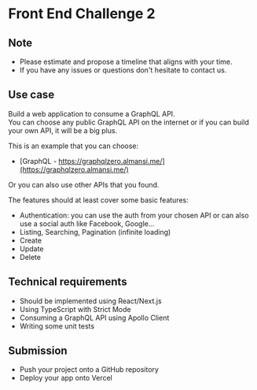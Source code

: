 # Front End Challenge 2

## Note

- Please estimate and propose a timeline that aligns with your time.
- If you have any issues or questions don't hesitate to contact us.

## Use case

Build a web application to consume a GraphQL API.  
You can choose any public GraphQL API on the internet or if you can build your own API, it will be a big plus.

This is an example that you can choose:

- [GraphQL - https://graphqlzero.almansi.me/](https://graphqlzero.almansi.me/)

Or you can also use other APIs that you found.

The features should at least cover some basic features:

- Authentication: you can use the auth from your chosen API or can also use a social auth like Facebook, Google...
- Listing, Searching, Pagination (infinite loading)
- Create
- Update
- Delete

## Technical requirements

- Should be implemented using React/Next.js
- Using TypeScript with Strict Mode
- Consuming a GraphQL API using Apollo Client
- Writing some unit tests

## Submission

- Push your project onto a GitHub repository
- Deploy your app onto Vercel
